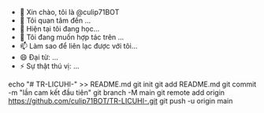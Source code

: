 - 👋 Xin chào, tôi là @culip71BOT
- 👀 Tôi quan tâm đến ...
- 🌱 Hiện tại tôi đang học...
- 💞️ Tôi đang muốn hợp tác trên ...
- 📫 Làm sao để liên lạc được với tôi...
- 😄 Đại từ: ...
- ⚡ Sự thật thú vị: ...

<!---
culip71BOT/culip71BOT là một kho lưu trữ ✨ đặc biệt ✨ vì `README.md` (tệp này) của nó xuất hiện trên hồ sơ GitHub của bạn.
Bạn có thể nhấp vào liên kết Xem trước để xem các thay đổi của mình.
--->
echo "# TR-LICUHI-" >> README.md  git init  git add README.md  git commit -m "lần cam kết đầu tiên"  git branch -M main  git remote add origin https://github.com/culip71BOT/TR-LICUHI-.git  git push -u origin main
